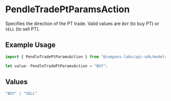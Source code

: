 # PendleTradePtParamsAction

Specifies the direction of the PT trade. Valid values are `BUY` (to buy PT) or `SELL` (to sell PT).

## Example Usage

```typescript
import { PendleTradePtParamsAction } from "@compass-labs/api-sdk/models/components";

let value: PendleTradePtParamsAction = "BUY";
```

## Values

```typescript
"BUY" | "SELL"
```